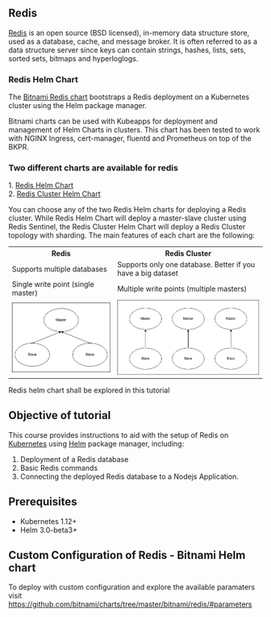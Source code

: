 
## Redis

[Redis](https://redis.io/topics/introduction) is an open source (BSD licensed), in-memory data structure store, used as a database, cache, and message broker. It is often referred to as a data structure server since keys can contain strings, hashes, lists, sets, sorted sets, bitmaps and hyperloglogs.

### Redis Helm Chart

<p>The <a href="https://bitnami.com/stack/redis/helm">Bitnami Redis chart</a> bootstraps a Redis deployment on a Kubernetes cluster using the Helm package manager.</p>
<p>Bitnami charts can be used with Kubeapps for deployment and management of Helm Charts in clusters. This chart has been tested to work with NGINX Ingress, cert-manager, fluentd and Prometheus on top of the BKPR.</p>

<h3>Two different charts are available for redis</h3>
<p>
1. <a href="https://github.com/bitnami/charts/tree/master/bitnami/redis">Redis Helm Chart</a><br>
2. <a href="https://github.com/bitnami/charts/tree/master/bitnami/redis-cluster">Redis Cluster Helm Chart</a>
</p>
<p>You can choose any of the two Redis Helm charts for deploying a Redis cluster. While Redis Helm Chart will deploy a master-slave cluster using Redis Sentinel, the Redis Cluster Helm Chart will deploy a Redis Cluster topology with sharding. The main features of each chart are the following:</ps>

<table>
  <tr>
    <th>Redis</th>
    <th>Redis Cluster</th>
  </tr>
  <tr>
    <td>Supports multiple databases</td>
    <td>Supports only one database. Better if you have a big dataset</td>
  </tr>
  <tr>
    <td>Single write point (single master)</td>
    <td>Multiple write points (multiple masters)</td>
  </tr>
  <tr>
    <td> <img src="_images/redis-topology.png"/> </td>
    <td> <img src="_images/redis-cluster-topology.png"/> </td>
  </tr>
</table>

<p>Redis helm chart shall be explored in this tutorial</p>

## Objective of tutorial

This course provides instructions to aid with the setup of Redis on [Kubernetes](http://kubernetes.io) using [Helm](https://helm.sh) package manager, including:
1. Deployment of a Redis database
2. Basic Redis commands
3. Connecting the deployed Redis database to a Nodejs Application.

## Prerequisites

- Kubernetes 1.12+
- Helm 3.0-beta3+

## Custom Configuration of Redis - Bitnami Helm chart

To deploy with custom configuration and explore the available paramaters visit https://github.com/bitnami/charts/tree/master/bitnami/redis/#parameters

